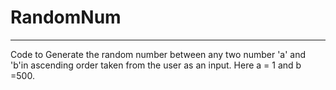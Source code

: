 # RandomNum
<hr>
Code to Generate the random number between any two number 'a' and 'b'in ascending order taken from the user as an input. Here a = 1 and b =500.
